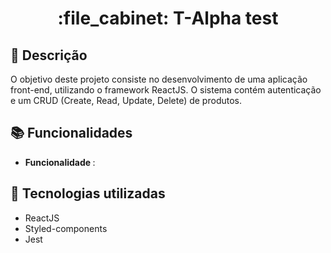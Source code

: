 <h1 align="center">:file_cabinet: T-Alpha test</h1>

## :memo: Descrição
O objetivo deste projeto consiste no desenvolvimento de uma aplicação front-end, utilizando o framework ReactJS. O sistema contém autenticação e um CRUD (Create, Read, Update, Delete) de produtos. 

## :books: Funcionalidades
* <b>Funcionalidade </b>: 

## :wrench: Tecnologias utilizadas
* ReactJS
* Styled-components
* Jest


